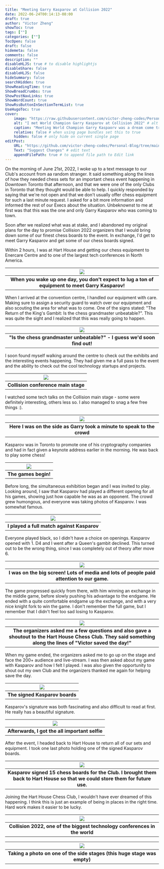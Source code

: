```yaml
---
title: "Meeting Garry Kasparov at Collision 2022"
date: 2022-06-24T00:14:13-08:00
draft: true
author: "Victor Zheng"
showToc: true
tags: [""]
categories: [""]
TocOpen: false
draft: false
hidemeta: false
comments: false
description: ""
disableHLJS: true # to disable highlightjs
disableShare: false
disableHLJS: false
hideSummary: false
searchHidden: true
ShowReadingTime: true
ShowBreadCrumbs: true
ShowPostNavLinks: true
ShowWordCount: true
ShowRssButtonInSectionTermList: true
UseHugoToc: true
cover:
    image: "https://raw.githubusercontent.com/victor-zheng-codes/Personal-Blog/main/content/posts/post-files/Garry-Kasparov/Garry%20Kasparov.jpg" # image path/url
    alt: "I met World Champion Garry Kasparov at Collision 2022" # alt text
    caption: "Meeting World Champion Garry Kaspaorv was a dream come true" # display caption under cover
    relative: false # when using page bundles set this to true
    hidden: false # only hide on current single page
editPost:
    URL: "https://github.com/victor-zheng-codes/Personal-Blog/tree/main/content/posts"
    Text: "Suggest Changes" # edit text
    appendFilePath: true # to append file path to Edit link
---
```


On the morning of June 21st, 2022, I woke up to a text message to our Club's account from aa random stranger. It said something along the lines of how they needed chess sets for an important chess event happening in Downtown Toronto that afternoon, and that we were one of the only Clubs in Toronto that they thought would be able to help. I quickly responded by saying that we're not open and that we don't usually offer chess equipment for such a last minute request. I asked for a bit more information and informed the rest of our Execs about the situation. Unbeknownst to me at first was that this was the one and only Garry Kasparov who was coming to town. 

Soon after we realized what was at stake, and I abandoned my original plans for the day to promise Collision 2022 organizers that I would bring down some of our finest chess boards to the event. In exchange, I'd get to meet Garry Kasparov and get some of our chess boards signed. 

Within 2 hours, I was at Hart House and getting our chess equipment to Enercare Centre and to one of the largest tech conferences in North America. 

|![](https://raw.githubusercontent.com/victor-zheng-codes/Personal-Blog/main/content/posts/post-files/Garry-Kasparov/kasparov1.JPG)|
| :--: |
| <b>When you wake up one day, you don't expect to lug a ton of equipment to meet Garry Kasparov!</b>|

When I arrived at the convention centre, I handled our equipment with care. Making sure to assign a security guard to watch over our equipment and also scouting the area for what was to come. One of the signs stated: "The Return of the King's Gambit: Is the chess grandmaster unbeatable?". This was quite the sight and I realized that this was really going to happen. 

|![](https://raw.githubusercontent.com/victor-zheng-codes/Personal-Blog/main/content/posts/post-files/Garry-Kasparov/kasparov2.JPG)|
| :--: |
| <b>"Is the chess grandmaster unbeatable?" - I guess we'd soon find out!</b>|

I soon found myself walking around the centre to check out the exhibits and the interesting events happening. They had given me a full pass to the event and the ability to check out the cool technology startups and projects. 

|![](https://raw.githubusercontent.com/victor-zheng-codes/Personal-Blog/main/content/posts/post-files/Garry-Kasparov/kasparov3.JPG)|
| :--: |
| <b>Collision conference main stage</b>|

I watched some tech talks on the Collision main stage - some were definitely interesting, others less so. I also managed to snag a few free things :). 

|![](https://raw.githubusercontent.com/victor-zheng-codes/Personal-Blog/main/content/posts/post-files/Garry-Kasparov/kasparov4.JPG)|
| :--: |
| <b>Here I was on the side as Garry took a minute to speak to the crowd</b>|

Kasparov was in Toronto to promote one of his cryptography companies and had in fact given a keynote address earlier in the morning. He was back to play some chess! 

|![](https://raw.githubusercontent.com/victor-zheng-codes/Personal-Blog/main/content/posts/post-files/Garry-Kasparov/kasparov8.JPG)|
| :--: |
| <b>The games begin!</b>|

Before long, the simultaneous exhibition began and I was invited to play. Looking around, I saw that Kasparov had played a different opening for all his games, showing just how capable he was as an opponent. The crowd grew humongous, and everyone was taking photos of Kasparov. I was somewhat famous. 

|![](https://raw.githubusercontent.com/victor-zheng-codes/Personal-Blog/main/content/posts/post-files/Garry-Kasparov/kasparov6.jpg)|
| :--: |
| <b>I played a full match against Kasparov</b>|

 Everyone played black, so I didn't have a choice on openings. Kasparov opened with 1. D4 and I went after a Queen's gambit declined. This turned out to be the wrong thing, since I was completely out of theory after move 6.  

|![](https://raw.githubusercontent.com/victor-zheng-codes/Personal-Blog/main/content/posts/post-files/Garry-Kasparov/kasparov7.jpg)|
| :--: |
| <b>I was on the big screen! Lots of media and lots of people paid attention to our game.</b>|

The game progressed quickly from there, with him winning an exchange in the middle game, before slowly pushing his advantage to the endgame. He ended with a quite comfortable endgame up the exchange, and with a very nice knight fork to win the game. I don't remember the full game, but I remember that I didn't feel too sad losing to Kasparov. 

|![](https://raw.githubusercontent.com/victor-zheng-codes/Personal-Blog/main/content/posts/post-files/Garry-Kasparov/kasparov12.JPG)|
| :--: |
| <b>The organizers asked me a few questions and also gave a shoutout to the Hart House Chess Club. They said something along the lines of "Victor saved the day!"</b>|

When my game ended, the organizers asked me to go up on the stage and face the 200+ audience and live-stream. I was then asked about my game with Kasparov and how I felt I played. I was also given the opportunity to shout out my own Club and the organizers thanked me again for helping save the day. 

|![](https://raw.githubusercontent.com/victor-zheng-codes/Personal-Blog/main/content/posts/post-files/Garry-Kasparov/kasparov11.JPG)|
| :--: |
| <b>The signed Kasparov boards</b>|

Kasparov's signature was both fascinating and also difficult to read at first. He really has a beautiful signature. 

|![](https://raw.githubusercontent.com/victor-zheng-codes/Personal-Blog/main/content/posts/post-files/Garry-Kasparov/kasparov5.JPG)|
| :--: |
| <b>Afterwards, I got the all important selfie</b>|

After the event, I headed back to Hart House to return all of our sets and equipment. I took one last photo holding one of the signed Kasparov boards. 

|![](https://raw.githubusercontent.com/victor-zheng-codes/Personal-Blog/main/content/posts/post-files/Garry-Kasparov/kasparov13.JPG)|
| :--: |
| <b>Kasparov signed 15 chess boards for the Club. I brought them back to Hart House so that we could store them for future use.</b>|

Joining the Hart House Chess Club, I wouldn't have ever dreamed of this happening. I think this is just an example of being in places in the right time. Hard work makes it easier to be lucky. 


|![](https://raw.githubusercontent.com/victor-zheng-codes/Personal-Blog/main/content/posts/post-files/Garry-Kasparov/kasparov10.JPG)|
| :--: |
| <b>Collision 2022, one of the biggest technology conferences in the world</b>|

|![](https://raw.githubusercontent.com/victor-zheng-codes/Personal-Blog/main/content/posts/post-files/Garry-Kasparov/kasparov9.JPG)|
| :--: |
| <b>Taking a photo on one of the side stages (this huge stage was empty)</b>|
